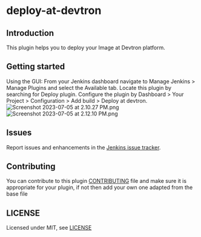 # deploy-at-devtron

## Introduction

This plugin helps you to deploy your Image at Devtron platform.

## Getting started

Using the GUI: From your Jenkins dashboard navigate to Manage Jenkins > Manage Plugins and select the Available tab. Locate this plugin by searching for Deploy plugin.
Configure the plugin by Dashboard > Your Project > Configuration > Add build > Deploy at devtron. 
![Screenshot 2023-07-05 at 2.10.27 PM.png](..%2FDesktop%2FScreenshot%202023-07-05%20at%202.10.27%20PM.png)
![Screenshot 2023-07-05 at 2.12.10 PM.png](..%2FDesktop%2FScreenshot%202023-07-05%20at%202.12.10%20PM.png)
## Issues

Report issues and enhancements in the [Jenkins issue tracker](https://issues.jenkins.io/).

## Contributing

You can contribute to this plugin [CONTRIBUTING](https://github.com/dhananjay0601/deploy_at_devtron) file and make sure it is appropriate for your plugin, if not then add your own one adapted from the base file

## LICENSE

Licensed under MIT, see [LICENSE](LICENSE.md)

